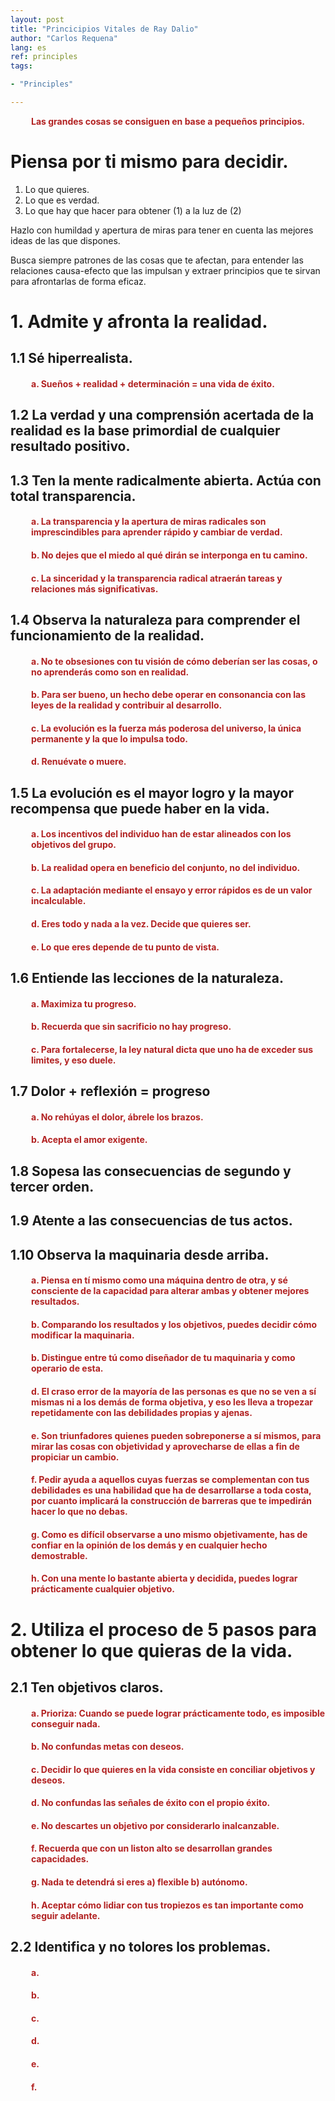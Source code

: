 ```yaml
---
layout: post
title: "Princicipios Vitales de Ray Dalio"
author: "Carlos Requena"
lang: es
ref: principles
tags:

- "Principles"

---
```


<div style="text-align:center">
    <span style="color:firebrick;font-weight: bold"> 
        Las grandes cosas se consiguen en base a pequeños principios.
    </span>
</div>

# **Piensa por ti mismo para decidir.**

1. Lo que quieres.  
2. Lo que es verdad.  
3. Lo que hay que hacer para obtener (1) a la luz de (2)  

Hazlo con humildad y apertura de miras para tener en cuenta las mejores ideas de las que dispones.

Busca siempre patrones de las cosas que te afectan, para entender las relaciones causa-efecto que las impulsan
y extraer principios que te sirvan para afrontarlas de forma eficaz.

# 1. Admite y afronta la realidad.
## 1.1 Sé hiperrealista.

<h4 style="color: firebrick; margin-left: 33px">
<span style="color:firebrick">a. </span> 
Sueños + realidad + determinación = una vida de éxito.
</h4>

## 1.2 La verdad y una comprensión acertada de la realidad es la base primordial de cualquier resultado positivo.

## 1.3 Ten la mente radicalmente abierta. Actúa con total transparencia.

<h4 style="color: firebrick; margin-left: 33px">
<span style="color:firebrick">a. </span> 
La transparencia y la apertura de miras radicales son imprescindibles para aprender rápido y cambiar de verdad.
</h4>

<h4 style="color: firebrick; margin-left: 33px">
<span style="color:firebrick">b. </span> 
No dejes que el miedo al qué dirán se interponga en tu camino.  
</h4>

<h4 style="color: firebrick; margin-left: 33px">
<span style="color:firebrick;">c. </span> 
La sinceridad y la transparencia radical atraerán tareas y relaciones más significativas.
</h4>

## 1.4 Observa la naturaleza para comprender el funcionamiento de la realidad.

<h4 style="color: firebrick; margin-left: 33px">
<span style="color:firebrick">a. </span> 
No te obsesiones con tu visión de cómo deberían ser las cosas, o no aprenderás como son en realidad.
</h4>

<h4 style="color: firebrick; margin-left: 33px">
<span style="color:firebrick">b. </span> 
Para ser bueno, un hecho debe operar en consonancia con las leyes de la realidad y contribuir al desarrollo.
</h4>

<h4 style="color: firebrick; margin-left: 33px">
<span style="color:firebrick">c. </span> 
La evolución es la fuerza más poderosa del universo, la única permanente y la que lo impulsa todo.
</h4>

<h4 style="color: firebrick; margin-left: 33px">
<span style="color:firebrick">d. </span> 
Renuévate o muere.
</h4>

## 1.5 La evolución es el mayor logro y la mayor recompensa que puede haber en la vida.
<h4 style="color: firebrick; margin-left: 33px">
<span style="color:firebrick">a. </span> 
Los incentivos del individuo han de estar alineados con los objetivos del grupo.
</h4>

<h4 style="color: firebrick; margin-left: 33px">
<span style="color:firebrick">b. </span> 
La realidad opera en beneficio del conjunto, no del individuo.
</h4>

<h4 style="color: firebrick; margin-left: 33px">
<span style="color:firebrick">c. </span> 
La adaptación mediante el ensayo y error rápidos es de un valor incalculable.
</h4>

<h4 style="color: firebrick; margin-left: 33px">
<span style="color:firebrick">d. </span> 
Eres todo y nada a la vez. Decide que quieres ser.
</h4>

<h4 style="color: firebrick; margin-left: 33px">
<span style="color:firebrick">e. </span> 
Lo que eres depende de tu punto de vista.
</h4>

## 1.6 Entiende las lecciones de la naturaleza.
<h4 style="color: firebrick; margin-left: 33px">
<span style="color:firebrick">a. </span> 
Maximiza tu progreso.
</h4>

<h4 style="color: firebrick; margin-left: 33px">
<span style="color:firebrick">b. </span> 
Recuerda que sin sacrificio no hay progreso.
</h4>

<h4 style="color: firebrick; margin-left: 33px">
<span style="color:firebrick">c. </span> 
Para fortalecerse, la ley natural dicta que uno ha de exceder sus limites, y eso duele.
</h4>

## 1.7 Dolor + reflexión =  progreso
<h4 style="color: firebrick; margin-left: 33px">
<span style="color:firebrick">a. </span> 
No rehúyas el dolor, ábrele los brazos.
</h4>

<h4 style="color: firebrick; margin-left: 33px">
<span style="color:firebrick">b. </span> 
Acepta el amor exigente.
</h4>

## 1.8 Sopesa las consecuencias de segundo y tercer orden.

## 1.9 Atente a las consecuencias de tus actos.

## 1.10 Observa la maquinaria desde arriba.
<h4 style="color: firebrick; margin-left: 33px">
<span style="color:firebrick">a. </span> 
Piensa en tí mismo como una máquina dentro de otra, y sé consciente de la capacidad para alterar ambas y obtener
mejores resultados.
</h4>

<h4 style="color: firebrick; margin-left: 33px">
<span style="color:firebrick">b. </span> 
Comparando los resultados y los objetivos, puedes decidir cómo modificar la maquinaria.
</h4>

<h4 style="color: firebrick; margin-left: 33px">
<span style="color:firebrick">b. </span> 
Distingue entre tú como diseñador de tu maquinaria y como operario de esta.
</h4>

<h4 style="color: firebrick; margin-left: 33px">
<span style="color:firebrick">d. </span> 
El craso error de la mayoría de las personas es que no se ven a sí mismas ni a los demás de forma objetiva, y eso
les lleva a tropezar repetidamente con las debilidades propias y ajenas.
</h4>

<h4 style="color: firebrick; margin-left: 33px">
<span style="color:firebrick">e. </span> 
Son triunfadores quienes pueden sobreponerse a sí mismos, para mirar las cosas con objetividad y aprovecharse de ellas
a fin de propiciar un cambio.
</h4>

<h4 style="color: firebrick; margin-left: 33px">
<span style="color:firebrick">f. </span> 
Pedir ayuda a aquellos cuyas fuerzas se complementan con tus debilidades es una habilidad que ha de desarrollarse a toda
costa, por cuanto implicará la construcción de barreras que te impedirán hacer lo que no debas.
</h4>

<h4 style="color: firebrick; margin-left: 33px">
<span style="color:firebrick">g. </span> 
Como es difícil observarse a uno mismo objetivamente, has de confiar en la opinión de los demás y en cualquier hecho
demostrable.
</h4>

<h4 style="color: firebrick; margin-left: 33px">
<span style="color:firebrick">h. </span> 
Con una mente lo bastante abierta y decidida, puedes lograr prácticamente cualquier objetivo.
</h4>

# **2. Utiliza el proceso de 5 pasos para obtener lo que quieras de la vida.**

## 2.1 Ten objetivos claros.
<h4 style="color: firebrick; margin-left: 33px">
<span style="color:firebrick">a. </span> 
Prioriza: Cuando se puede lograr prácticamente todo, es imposible conseguir nada.
</h4>

<h4 style="color: firebrick; margin-left: 33px">
<span style="color:firebrick">b. </span> 
No confundas metas con deseos.
</h4>

<h4 style="color: firebrick; margin-left: 33px">
<span style="color:firebrick">c. </span> 
Decidir lo que quieres en la vida consiste en conciliar objetivos y deseos.
</h4>

<h4 style="color: firebrick; margin-left: 33px">
<span style="color:firebrick">d. </span> 
No confundas las señales de éxito con el propio éxito.
</h4>

<h4 style="color: firebrick; margin-left: 33px">
<span style="color:firebrick">e. </span> 
No descartes un objetivo por considerarlo inalcanzable.
</h4>

<h4 style="color: firebrick; margin-left: 33px">
<span style="color:firebrick">f. </span> 
Recuerda que con un liston alto se desarrollan grandes capacidades.
</h4>

<h4 style="color: firebrick; margin-left: 33px">
<span style="color:firebrick">g. </span> 
Nada te detendrá si eres a) flexible b) autónomo.
</h4>

<h4 style="color: firebrick; margin-left: 33px">
<span style="color:firebrick">h. </span> 
Aceptar cómo lidiar con tus tropiezos es tan importante como seguir adelante.
</h4>

## 2.2 Identifica y no tolores los problemas.
<h4 style="color: firebrick; margin-left: 33px">
<span style="color:firebrick">a. </span> 

</h4>

<h4 style="color: firebrick; margin-left: 33px">
<span style="color:firebrick">b. </span> 

</h4>

<h4 style="color: firebrick; margin-left: 33px">
<span style="color:firebrick">c. </span> 

</h4>

<h4 style="color: firebrick; margin-left: 33px">
<span style="color:firebrick">d. </span> 

</h4>

<h4 style="color: firebrick; margin-left: 33px">
<span style="color:firebrick">e. </span> 

</h4>

<h4 style="color: firebrick; margin-left: 33px">
<span style="color:firebrick">f. </span> 

</h4>

